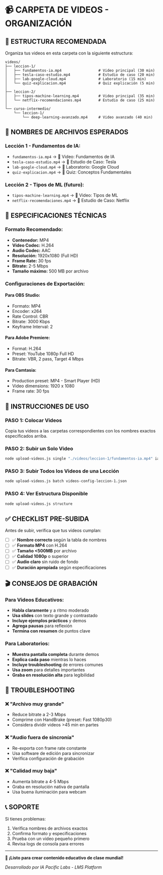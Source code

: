 # 📹 CARPETA DE VIDEOS - ORGANIZACIÓN

## 📁 **ESTRUCTURA RECOMENDADA**

Organiza tus videos en esta carpeta con la siguiente estructura:

```
videos/
├── leccion-1/
│   ├── fundamentos-ia.mp4                 # Video principal (30 min)
│   ├── tesla-caso-estudio.mp4             # Estudio de caso (20 min)
│   ├── lab-google-cloud.mp4               # Laboratorio (15 min)
│   └── quiz-explicacion.mp4               # Quiz explicación (5 min)
│
├── leccion-2/
│   ├── tipos-machine-learning.mp4         # Video principal (35 min)
│   └── netflix-recomendaciones.mp4        # Estudio de caso (25 min)
│
└── curso-intermedio/
    └── leccion-1/
        └── deep-learning-avanzado.mp4     # Video avanzado (40 min)
```

## 🎯 **NOMBRES DE ARCHIVOS ESPERADOS**

### **Lección 1 - Fundamentos de IA:**
- `fundamentos-ia.mp4` → 🎥 Video: Fundamentos de IA
- `tesla-caso-estudio.mp4` → 📖 Estudio de Caso: Tesla  
- `lab-google-cloud.mp4` → 🧪 Laboratorio: Google Cloud
- `quiz-explicacion.mp4` → 📝 Quiz: Conceptos Fundamentales

### **Lección 2 - Tipos de ML (futuro):**
- `tipos-machine-learning.mp4` → 🎥 Video: Tipos de ML
- `netflix-recomendaciones.mp4` → 📖 Estudio de Caso: Netflix

## 📐 **ESPECIFICACIONES TÉCNICAS**

### **Formato Recomendado:**
- **Contenedor:** MP4
- **Video Codec:** H.264
- **Audio Codec:** AAC
- **Resolución:** 1920x1080 (Full HD)
- **Frame Rate:** 30 fps
- **Bitrate:** 2-5 Mbps
- **Tamaño máximo:** 500 MB por archivo

### **Configuraciones de Exportación:**

#### **Para OBS Studio:**
- Formato: MP4
- Encoder: x264
- Rate Control: CBR
- Bitrate: 3000 Kbps
- Keyframe Interval: 2

#### **Para Adobe Premiere:**
- Format: H.264
- Preset: YouTube 1080p Full HD
- Bitrate: VBR, 2 pass, Target 4 Mbps

#### **Para Camtasia:**
- Production preset: MP4 - Smart Player (HD)
- Video dimensions: 1920 x 1080
- Frame rate: 30 fps

## 🚀 **INSTRUCCIONES DE USO**

### **PASO 1: Colocar Videos**
Copia tus videos a las carpetas correspondientes con los nombres exactos especificados arriba.

### **PASO 2: Subir un Solo Video**
```bash
node upload-videos.js single "./videos/leccion-1/fundamentos-ia.mp4" ia-basico leccion-1 video-principal
```

### **PASO 3: Subir Todos los Videos de una Lección**
```bash
node upload-videos.js batch videos-config-leccion-1.json
```

### **PASO 4: Ver Estructura Disponible**
```bash
node upload-videos.js structure
```

## ✅ **CHECKLIST PRE-SUBIDA**

Antes de subir, verifica que tus videos cumplan:

- [ ] ✅ **Nombre correcto** según la tabla de nombres
- [ ] ✅ **Formato MP4** con H.264
- [ ] ✅ **Tamaño <500MB** por archivo
- [ ] ✅ **Calidad 1080p** o superior
- [ ] ✅ **Audio claro** sin ruido de fondo
- [ ] ✅ **Duración apropiada** según especificaciones

## 🎬 **CONSEJOS DE GRABACIÓN**

### **Para Videos Educativos:**
- **Habla claramente** y a ritmo moderado
- **Usa slides** con texto grande y contrastado
- **Incluye ejemplos prácticos** y demos
- **Agrega pausas** para reflexión
- **Termina con resumen** de puntos clave

### **Para Laboratorios:**
- **Muestra pantalla completa** durante demos
- **Explica cada paso** mientras lo haces
- **Incluye troubleshooting** de errores comunes
- **Usa zoom** para detalles importantes
- **Graba en resolución alta** para legibilidad

## 🔧 **TROUBLESHOOTING**

### **❌ "Archivo muy grande"**
- Reduce bitrate a 2-3 Mbps
- Comprime con HandBrake (preset: Fast 1080p30)
- Considera dividir videos >45 min en partes

### **❌ "Audio fuera de sincronía"**
- Re-exporta con frame rate constante
- Usa software de edición para sincronizar
- Verifica configuración de grabación

### **❌ "Calidad muy baja"**
- Aumenta bitrate a 4-5 Mbps
- Graba en resolución nativa de pantalla
- Usa buena iluminación para webcam

## 📞 **SOPORTE**

Si tienes problemas:
1. Verifica nombres de archivos exactos
2. Confirma formato y especificaciones
3. Prueba con un video pequeño primero
4. Revisa logs de consola para errores

---

**🎯 ¡Listo para crear contenido educativo de clase mundial!**

*Desarrollado por IA Pacific Labs - LMS Platform*